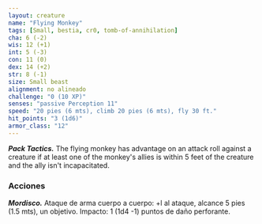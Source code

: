 ```yaml
---
layout: creature
name: "Flying Monkey"
tags: [Small, bestia, cr0, tomb-of-annihilation]
cha: 6 (-2)
wis: 12 (+1)
int: 5 (-3)
con: 11 (0)
dex: 14 (+2)
str: 8 (-1)
size: Small beast
alignment: no alineado
challenge: "0 (10 XP)"
senses: "passive Perception 11"
speed: "20 pies (6 mts), climb 20 pies (6 mts), fly 30 ft."
hit_points: "3 (1d6)"
armor_class: "12"
---
```


***Pack Tactics.*** The flying monkey has advantage on an attack roll against a creature if at least one of the monkey's allies is within 5 feet of the creature and the ally isn't incapacitated.

### Acciones

***Mordisco.*** Ataque de arma cuerpo a cuerpo: +l al ataque, alcance 5 pies (1.5 mts), un objetivo. Impacto: 1 (1d4 -1) puntos de daño perforante.